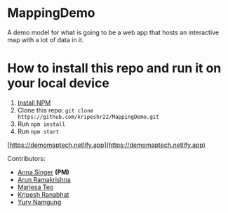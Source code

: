 # MappingDemo

A demo model for what is going to be a web app that hosts an interactive map with a lot of data in it. 

# How to install this repo and run it on your local device
1. [Install NPM](https://docs.npmjs.com/downloading-and-installing-node-js-and-npm)
2. Clone this repo: `git clone https://github.com/kripeshr22/MappingDemo.git`
3. Run `npm install`
4. Run `npm start`

[https://demomaptech.netlify.app](https://demomaptech.netlify.app)

Contributors:
* [Anna Singer](https://github.com/annadsinger0) **(PM)**
* [Arun Ramakrishna](https://github.com/arunramakrishna)
* [Mariesa Teo](https://github.com/mariesateo)
* [Kripesh Ranabhat](https://github.com/kripeshr22)
* [Yury Namgung](https://github.com/yurynamgung)

